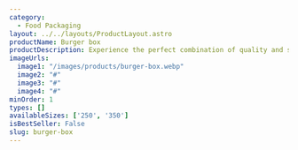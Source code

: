```yaml
---
category:
  - Food Packaging
layout: ../../layouts/ProductLayout.astro
productName: Burger box
productDescription: Experience the perfect combination of quality and sustainability with our Burger box! Designed to keep your food fresh and safe, it's the ideal choice for eco-conscious food lovers.
imageUrls:
  image1: "/images/products/burger-box.webp"
  image2: "#"
  image3: "#"
  image4: "#"
minOrder: 1
types: []
availableSizes: ['250', '350']
isBestSeller: False
slug: burger-box
---
```


